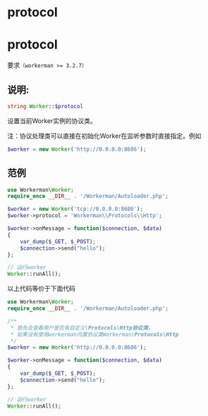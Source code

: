 # protocol

# protocol

要求```（workerman >= 3.2.7）```

## 说明:


```php 
string Worker::$protocol

```
设置当前Worker实例的协议类。

注：协议处理类可以直接在初始化Worker在监听参数时直接指定。例如


```php 
$worker = new Worker('http://0.0.0.0:8686');

```
## 范例


```php 
use Workerman\Worker;
require_once __DIR__ . '/Workerman/Autoloader.php';

$worker = new Worker('tcp://0.0.0.0:8686');
$worker->protocol = 'Workerman\\Protocols\\Http';

$worker->onMessage = function($connection, $data)
{
    var_dump($_GET, $_POST);
    $connection->send("hello");
};

// 运行worker
Worker::runAll();

```
以上代码等价于下面代码


```php 
use Workerman\Worker;
require_once __DIR__ . '/Workerman/Autoloader.php';

/**
 * 首先会查看用户是否有自定义\Protocols\Http协议类，
 * 如果没有使用workerman内置协议类Workerman\Protocols\Http
 */
$worker = new Worker('http://0.0.0.0:8686');

$worker->onMessage = function($connection, $data)
{
    var_dump($_GET, $_POST);
    $connection->send("hello");
};

// 运行worker
Worker::runAll();

```